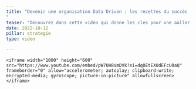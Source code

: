```yaml
---
title: "Devenir une organisation Data Driven : les recettes du succès
"
teaser: "Découvrez dans cette vidéo qui donne les cles pour une aaller vers une organisation Data Driven (Pejman Gohari & Nouamane Cherkaoui)."
date: 2022-10-12
pillar: strategie
type: video

---
```


<div class="extended">

	<iframe width="1000" height="600" src="https://www.youtube.com/embed/pW7OH8VmDVk?si=dq8EtEXOdEFcU0aQ"  frameborder="0" allow="accelerometer; autoplay; clipboard-write; encrypted-media; gyroscope; picture-in-picture" allowfullscreen></iframe>
</div>

